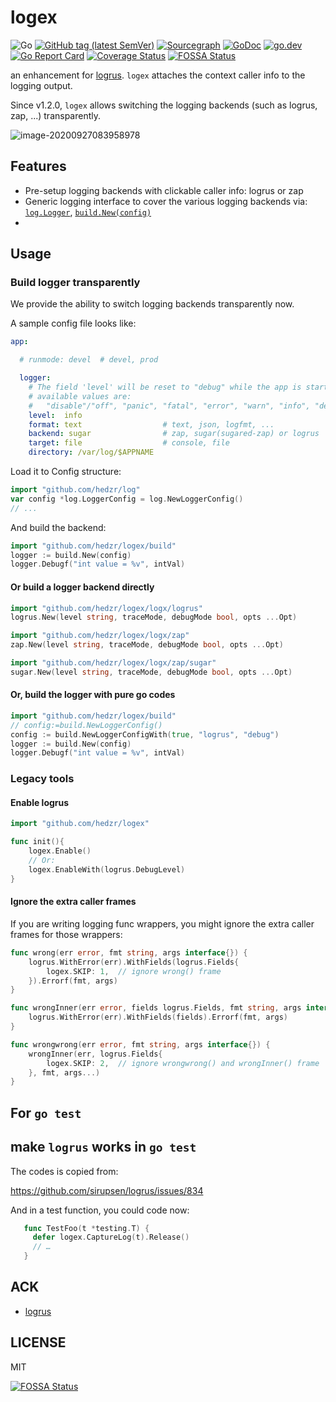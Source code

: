 # logex

![Go](https://github.com/hedzr/logex/workflows/Go/badge.svg)
[![GitHub tag (latest SemVer)](https://img.shields.io/github/tag/hedzr/logex.svg?label=release)](https://github.com/hedzr/logex/releases)
[![Sourcegraph](https://sourcegraph.com/github.com/hedzr/logex/-/badge.svg)](https://sourcegraph.com/github.com/hedzr/logex?badge)
[![GoDoc](https://img.shields.io/badge/godoc-reference-blue.svg?style=flat)](https://godoc.org/github.com/hedzr/logex)
[![go.dev](https://img.shields.io/badge/go.dev-reference-green)](https://pkg.go.dev/github.com/hedzr/logex)
[![Go Report Card](https://goreportcard.com/badge/github.com/hedzr/logex)](https://goreportcard.com/report/github.com/hedzr/logex)
[![Coverage Status](https://coveralls.io/repos/github/hedzr/logex/badge.svg?branch=master)](https://coveralls.io/github/hedzr/logex?branch=master) <!--
 [![codecov](https://codecov.io/gh/hedzr/logex/branch/master/graph/badge.svg)](https://codecov.io/gh/hedzr/logex) --> 
[![FOSSA Status](https://app.fossa.com/api/projects/git%2Bgithub.com%2Fhedzr%2Flogex.svg?type=shield)](https://app.fossa.com/projects/git%2Bgithub.com%2Fhedzr%2Flogex?ref=badge_shield)


an enhancement for [logrus](https://github.com/sirupsen/logrus). `logex` attaches the context caller info to the logging output.

Since v1.2.0, `logex` allows switching the logging backends (such as logrus, zap, ...) transparently.



![image-20200927083958978](https://i.loli.net/2020/09/27/LYlAcGUOa3CIeR7.png)



## Features

- Pre-setup logging backends with clickable caller info: logrus or zap
- Generic logging interface to cover the various logging backends via: [`log.Logger`](https://github.com/hedzr/log/blob/master/logger.go#L10), [`build.New(config)`](https://github.com/hedzr/logex/blob/master/build/builder.go#L14)
- 



## Usage



### Build logger transparently

We provide the ability to switch logging backends transparently now.

A sample config file looks like:

```yaml
app:

  # runmode: devel  # devel, prod

  logger:
    # The field 'level' will be reset to "debug" while the app is started up within a debugger
    # available values are:
    #   "disable"/"off", "panic", "fatal", "error", "warn", "info", "debug", "trace"
    level:  info
    format: text                  # text, json, logfmt, ...
    backend: sugar                # zap, sugar(sugared-zap) or logrus
    target: file                  # console, file
    directory: /var/log/$APPNAME
```

Load it to Config structure:

```go
import "github.com/hedzr/log"
var config *log.LoggerConfig = log.NewLoggerConfig()
// ...
```

And build the backend:

```go
import "github.com/hedzr/logex/build"
logger := build.New(config)
logger.Debugf("int value = %v", intVal)
```

#### Or build a logger backend directly

```go
import "github.com/hedzr/logex/logx/logrus"
logrus.New(level string, traceMode, debugMode bool, opts ...Opt)

import "github.com/hedzr/logex/logx/zap"
zap.New(level string, traceMode, debugMode bool, opts ...Opt)

import "github.com/hedzr/logex/logx/zap/sugar"
sugar.New(level string, traceMode, debugMode bool, opts ...Opt)

```

#### Or, build the logger with pure go codes

```go
import "github.com/hedzr/logex/build"
// config:=build.NewLoggerConfig()
config := build.NewLoggerConfigWith(true, "logrus", "debug")
logger := build.New(config)
logger.Debugf("int value = %v", intVal)
```




### Legacy tools

#### Enable logrus

```go
import "github.com/hedzr/logex"

func init(){
    logex.Enable()
    // Or:
    logex.EnableWith(logrus.DebugLevel)
}
```


#### Ignore the extra caller frames

If you are writing logging func wrappers, you might ignore the extra caller frames for those wrappers:

```go
func wrong(err error, fmt string, args interface{}) {
    logrus.WithError(err).WithFields(logrus.Fields{
        logex.SKIP: 1,  // ignore wrong() frame
    }).Errorf(fmt, args)
}

func wrongInner(err error, fields logrus.Fields, fmt string, args interface{}) {
    logrus.WithError(err).WithFields(fields).Errorf(fmt, args)
}

func wrongwrong(err error, fmt string, args interface{}) {
    wrongInner(err, logrus.Fields{
        logex.SKIP: 2,  // ignore wrongwrong() and wrongInner() frame
    }, fmt, args...)
}
```





## For `go test`

## make `logrus` works in `go test`

The codes is copied from:

<https://github.com/sirupsen/logrus/issues/834>

And in a test function, you could code now:

```go
   func TestFoo(t *testing.T) {
     defer logex.CaptureLog(t).Release()
     // …
   }
```





## ACK

- [logrus](https://github.com/sirupsen/logrus)

## LICENSE

MIT


[![FOSSA Status](https://app.fossa.com/api/projects/git%2Bgithub.com%2Fhedzr%2Flogex.svg?type=large)](https://app.fossa.com/projects/git%2Bgithub.com%2Fhedzr%2Flogex?ref=badge_large)